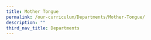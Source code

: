 ```yaml
---
title: Mother Tongue
permalink: /our-curriculum/Departments/Mother-Tongue/
description: ""
third_nav_title: Departments
---
```

